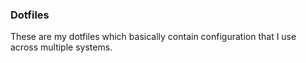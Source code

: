 ### Dotfiles
These are my dotfiles which basically contain configuration that I use across multiple systems.